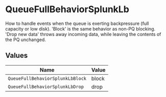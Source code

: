 # QueueFullBehaviorSplunkLb

How to handle events when the queue is exerting backpressure (full capacity or low disk). 'Block' is the same behavior as non-PQ blocking. 'Drop new data' throws away incoming data, while leaving the contents of the PQ unchanged.


## Values

| Name                             | Value                            |
| -------------------------------- | -------------------------------- |
| `QueueFullBehaviorSplunkLbBlock` | block                            |
| `QueueFullBehaviorSplunkLbDrop`  | drop                             |